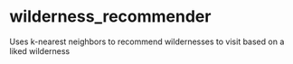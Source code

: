 # wilderness_recommender
Uses k-nearest neighbors to recommend wildernesses to visit based on a liked wilderness
